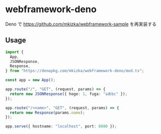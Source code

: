 # webframework-deno
Deno で https://github.com/mkizka/webframework-sample を再実装する

## Usage
```ts
import {
  App,
  JSONResponse,
  Response,
} from "https://denopkg.com/mkizka/webframework-deno/mod.ts";

const app = new App();

app.route("/", "GET", (request, params) => {
  return new JSONResponse({ hoge: 1, fuga: "aあbc" });
});

app.route("/<name>", "GET", (request, params) => {
  return new Response(params.name);
});

app.serve({ hostname: "localhost", port: 8080 });
```
